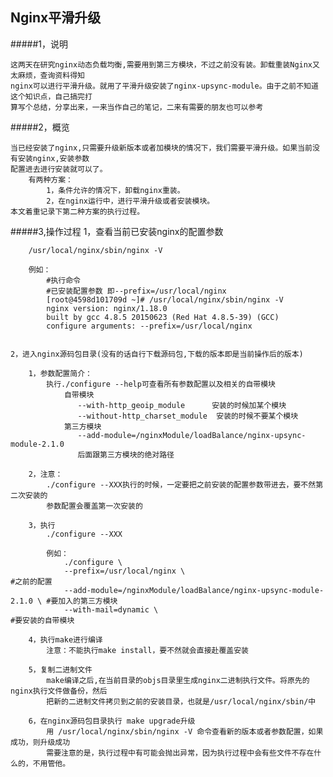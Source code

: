 ## Nginx平滑升级

#####1，说明

	这两天在研究nginx动态负载均衡,需要用到第三方模块，不过之前没有装。卸载重装Nginx又太麻烦，查询资料得知
	nginx可以进行平滑升级。就用了平滑升级安装了nginx-upsync-module。由于之前不知道这个知识点，自己搞完打
	算写个总结，分享出来，一来当作自己的笔记，二来有需要的朋友也可以参考

#####2，概览

	当已经安装了nginx,只需要升级新版本或者加模块的情况下，我们需要平滑升级。如果当前没有安装nginx,安装参数
	配置进去进行安装就可以了。
		有两种方案：
			1，条件允许的情况下，卸载nginx重装。
			2，在nginx运行中，进行平滑升级或者安装模块。
	本文着重记录下第二种方案的执行过程。

#####3,操作过程
	1，查看当前已安装nginx的配置参数
		
		/usr/local/nginx/sbin/nginx -V

		例如：
			#执行命令
			#已安装配置参数 即--prefix=/usr/local/nginx
			[root@4598d101709d ~]# /usr/local/nginx/sbin/nginx -V	
			nginx version: nginx/1.18.0
			built by gcc 4.8.5 20150623 (Red Hat 4.8.5-39) (GCC)
			configure arguments: --prefix=/usr/local/nginx			
		

	2，进入nginx源码包目录(没有的话自行下载源码包,下载的版本即是当前操作后的版本)

		1，参数配置简介：
			执行./configure --help可查看所有参数配置以及相关的自带模块
				自带模块
				   --with-http_geoip_module      安装的时候加某个模块
				   --without-http_charset_module  安装的时候不要某个模块
				第三方模块
				   --add-module=/nginxModule/loadBalance/nginx-upsync-module-2.1.0 
				   后面跟第三方模块的绝对路径

		2，注意：
			./configure --XXX执行的时候，一定要把之前安装的配置参数带进去，要不然第二次安装的
			参数配置会覆盖第一次安装的

		3，执行
			./configure --XXX

			例如：
				./configure \
				--prefix=/usr/local/nginx \										  #之前的配置
				--add-module=/nginxModule/loadBalance/nginx-upsync-module-2.1.0 \ #要加入的第三方模块
				--with-mail=dynamic \											  #要安装的自带模块

		4，执行make进行编译
			注意：不能执行make install，要不然就会直接赴覆盖安装

		5，复制二进制文件
			make编译之后,在当前目录的objs目录里生成nginx二进制执行文件。将原先的nginx执行文件做备份，然后
			把新的二进制文件拷贝到之前的安装目录，也就是/usr/local/nginx/sbin/中

		6，在nginx源码包目录执行 make upgrade升级
			用 /usr/local/nginx/sbin/nginx -V 命令查看新的版本或者参数配置，如果成功，则升级成功
			需要注意的是，执行过程中有可能会抛出异常，因为执行过程中会有些文件不存在什么的，不用管他。